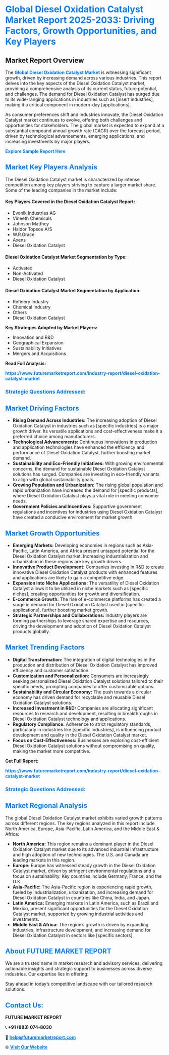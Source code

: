 <h1 style="color: #007BFF;">Global Diesel Oxidation Catalyst Market Report 2025-2033: Driving Factors, Growth Opportunities, and Key Players</h1>

<section id="overview">
<h2>Market Report Overview</h2>
<p>The <a href="https://www.futuremarketreport.com/industry-report/diesel-oxidation-catalyst-market" style="color: #007BFF; text-decoration: none;"><strong>Global Diesel Oxidation Catalyst Market</strong></a> is witnessing significant growth, driven by increasing demand across various industries. This report delves into the key aspects of the Diesel Oxidation Catalyst market, providing a comprehensive analysis of its current status, future potential, and challenges. The demand for Diesel Oxidation Catalyst has surged due to its wide-ranging applications in industries such as [insert industries], making it a critical component in modern-day [applications].</p>
<p>As consumer preferences shift and industries innovate, the Diesel Oxidation Catalyst market continues to evolve, offering both challenges and opportunities for stakeholders. The global market is expected to expand at a substantial compound annual growth rate (CAGR) over the forecast period, driven by technological advancements, emerging applications, and increasing investments by major players.</p>
</section>

<section id="overview">
<p><a href="https://www.futuremarketreport.com/request-sample/reportId=99169" style="color: #007BFF; text-decoration: none;"><strong>Explore Sample Report Here</strong></a></p>
</section>

<section id="key-players">
<h2 style="color: #007BFF;">Market Key Players Analysis</h2>
<p>The Diesel Oxidation Catalyst market is characterized by intense competition among key players striving to capture a larger market share. Some of the leading companies in the market include:</p>
<h4>Key Players Covered in the Diesel Oxidation Catalyst Report:</h4>
<ul><li>Evonik Industries AG</li><li>Vineeth Chemicals</li><li>Johnson Matthey</li><li>Haldor Topsoe A/S</li><li>W.R.Grace</li><li>Axens</li><li>Diesel Oxidation Catalyst</li></ul>
<h4>Diesel Oxidation Catalyst Market Segmentation by Type:</h4>
<ul><li>Activated</li><li>Non-Activated</li><li>Diesel Oxidation Catalyst</li></ul>

<h4>Diesel Oxidation Catalyst Market Segmentation by Application:</h4>
<ul><li>Refinery Industry</li><li>Chemical Industry</li><li>Others</li><li>Diesel Oxidation Catalyst</li></ul>
<p><strong>Key Strategies Adopted by Market Players:</strong></p>
<ul>
<li>Innovation and R&D</li>
<li>Geographical Expansion</li>
<li>Sustainability Initiatives</li>
<li>Mergers and Acquisitions</li>
</ul>
</section>

<section>
<p><strong>Read Full Analysis: </strong></p><a href="https://www.futuremarketreport.com/industry-report/diesel-oxidation-catalyst-market" style="color: #007BFF; text-decoration: none;"><strong>https://www.futuremarketreport.com/industry-report/diesel-oxidation-catalyst-market</strong></a>
<h3 style="color: #007BFF;">Strategic Questions Addressed:</h3>
</section>

<section id="driving-factors">
<h2 style="color: #007BFF;">Market Driving Factors</h2>
<ul>
<li><strong>Rising Demand Across Industries:</strong> The increasing adoption of Diesel Oxidation Catalyst in industries such as [specific industries] is a major growth driver. Its versatile applications and cost-effectiveness make it a preferred choice among manufacturers.</li>
<li><strong>Technological Advancements:</strong> Continuous innovations in production and application technologies have enhanced the efficiency and performance of Diesel Oxidation Catalyst, further boosting market demand.</li>
<li><strong>Sustainability and Eco-Friendly Initiatives:</strong> With growing environmental concerns, the demand for sustainable Diesel Oxidation Catalyst solutions has surged. Companies are investing in eco-friendly variants to align with global sustainability goals.</li>
<li><strong>Growing Population and Urbanization:</strong> The rising global population and rapid urbanization have increased the demand for [specific products], where Diesel Oxidation Catalyst plays a vital role in meeting consumer needs.</li>
<li><strong>Government Policies and Incentives:</strong> Supportive government regulations and incentives for industries using Diesel Oxidation Catalyst have created a conducive environment for market growth.</li>
</ul>
</section>

<section id="growth-opportunities">
<h2 style="color: #007BFF;">Market Growth Opportunities</h2>
<ul>
<li><strong>Emerging Markets:</strong> Developing economies in regions such as Asia-Pacific, Latin America, and Africa present untapped potential for the Diesel Oxidation Catalyst market. Increasing industrialization and urbanization in these regions are key growth drivers.</li>
<li><strong>Innovative Product Development:</strong> Companies investing in R&D to create innovative Diesel Oxidation Catalyst products with enhanced features and applications are likely to gain a competitive edge.</li>
<li><strong>Expansion into Niche Applications:</strong> The versatility of Diesel Oxidation Catalyst allows it to be utilized in niche markets such as [specific niches], creating opportunities for growth and diversification.</li>
<li><strong>E-commerce Growth:</strong> The rise of e-commerce platforms has created a surge in demand for Diesel Oxidation Catalyst used in [specific applications], further boosting market growth.</li>
<li><strong>Strategic Partnerships and Collaborations:</strong> Industry players are forming partnerships to leverage shared expertise and resources, driving the development and adoption of Diesel Oxidation Catalyst products globally.</li>
</ul>
</section>

<section id="trending-factors">
<h2 style="color: #007BFF;">Market Trending Factors</h2>
<ul>
<li><strong>Digital Transformation:</strong> The integration of digital technologies in the production and distribution of Diesel Oxidation Catalyst has improved efficiency and customer satisfaction.</li>
<li><strong>Customization and Personalization:</strong> Consumers are increasingly seeking personalized Diesel Oxidation Catalyst solutions tailored to their specific needs, prompting companies to offer customizable options.</li>
<li><strong>Sustainability and Circular Economy:</strong> The push towards a circular economy has driven demand for recyclable and reusable Diesel Oxidation Catalyst solutions.</li>
<li><strong>Increased Investment in R&D:</strong> Companies are allocating significant resources to research and development, resulting in breakthroughs in Diesel Oxidation Catalyst technology and applications.</li>
<li><strong>Regulatory Compliance:</strong> Adherence to strict regulatory standards, particularly in industries like [specific industries], is influencing product development and quality in the Diesel Oxidation Catalyst market.</li>
<li><strong>Focus on Cost-Effectiveness:</strong> Businesses are exploring cost-efficient Diesel Oxidation Catalyst solutions without compromising on quality, making the market more competitive.</li>
</ul>
</section>

<section>
<p><strong>Get Full Report: </strong></p><a href="https://www.futuremarketreport.com/industry-report/diesel-oxidation-catalyst-market" style="color: #007BFF; text-decoration: none;"><strong>https://www.futuremarketreport.com/industry-report/diesel-oxidation-catalyst-market</strong></a>
<h3 style="color: #007BFF;">Strategic Questions Addressed:</h3>
</section>


<section id="regional-analysis">
<h2 style="color: #007BFF;">Market Regional Analysis</h2>
<p>The global Diesel Oxidation Catalyst market exhibits varied growth patterns across different regions. The key regions analyzed in this report include North America, Europe, Asia-Pacific, Latin America, and the Middle East & Africa:</p>
<ul>
<li><strong>North America:</strong> This region remains a dominant player in the Diesel Oxidation Catalyst market due to its advanced industrial infrastructure and high adoption of new technologies. The U.S. and Canada are leading markets in this region.</li>
<li><strong>Europe:</strong> Europe has witnessed steady growth in the Diesel Oxidation Catalyst market, driven by stringent environmental regulations and a focus on sustainability. Key countries include Germany, France, and the U.K.</li>
<li><strong>Asia-Pacific:</strong> The Asia-Pacific region is experiencing rapid growth, fueled by industrialization, urbanization, and increasing demand for Diesel Oxidation Catalyst in countries like China, India, and Japan.</li>
<li><strong>Latin America:</strong> Emerging markets in Latin America, such as Brazil and Mexico, present significant opportunities for the Diesel Oxidation Catalyst market, supported by growing industrial activities and investments.</li>
<li><strong>Middle East & Africa:</strong> The region’s growth is driven by expanding industries, infrastructure development, and increasing demand for Diesel Oxidation Catalyst in sectors like [specific sectors].</li>
</ul>
</section>

<footer>
<h2 style="color: #007BFF;">About FUTURE MARKET REPORT</h2>
<p>We are a trusted name in market research and advisory services, delivering actionable insights and strategic support to businesses across diverse industries. Our expertise lies in offering:</p>

<p>Stay ahead in today’s competitive landscape with our tailored research solutions.</p>

<h2 style="color: #007BFF;">Contact Us:</h2>
<p><strong>FUTURE MARKET REPORT</strong></p>
<p>📞 <strong>+91 (883) 074-8030</strong></p>
<p>📧 <strong><a href="mailto:help@futuremarketreport.com" style="color: #007BFF;">help@futuremarketreport.com</a></strong></p>
<p>🌐 <strong><a href="https://www.futuremarketreport.com/" style="color: #007BFF;">Visit Our Website</a></strong></p>
</footer>